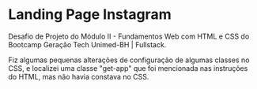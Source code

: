 # Landing Page Instagram

Desafio de Projeto do Módulo II - Fundamentos Web com HTML e CSS do Bootcamp Geração Tech Unimed-BH | Fullstack.

Fiz algumas pequenas alterações de configuração de algumas classes no CSS, e localizei uma classe "get-app" que foi mencionada nas instruções do HTML, mas não havia constava no CSS.